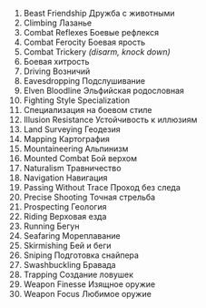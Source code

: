 1. Beast Friendship Дружба с животными
2. Climbing Лазанье
3. Combat Reflexes Боевые рефлекся
4. Combat Ferocity Боевая ярость
5. Combat Trickery *(disarm, knock down)*
6. Боевая хитрость 
7. Driving Возничий
8. Eavesdropping Подслушивание
9. Elven Bloodline Эльфийская родословная
10. Fighting Style Specialization 
11. Специализация на боевом стиле
12. Illusion Resistance Устойчивость к иллюзиям
13. Land Surveying Геодезия
14. Mapping Картография
15. Mountaineering Альпинизм
16. Mounted Combat Бой верхом
17. Naturalism Травничество
18. Navigation Навигация
19. Passing Without Trace Проход без следа
20. Precise Shooting Точная стрельба
21. Prospecting Геология
22. Riding Верховая езда
23. Running Бегун
24. Seafaring Мореплавание
25. Skirmishing Бей и беги
26. Sniping Подготовка снайпера
27. Swashbuckling Бравада
28. Trapping Создание ловушек
29. Weapon Finesse Изящное оружие
30. Weapon Focus Любимое оружие

